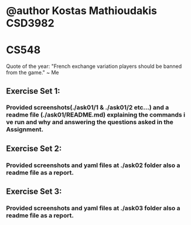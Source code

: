# @author Kostas Mathioudakis CSD3982 #
# CS548 #
Quote of the year: "French exchange variation players should be banned from the game." ~ Me

## Exercise Set 1: ##      
### Provided screenshots(./ask01/1 & ./ask01/2 etc...) and a readme file (./ask01/README.md) explaining the commands i ve run and why and answering the questions asked in the Assignment. ###

## Exercise Set 2: ##      
### Provided screenshots and yaml files at ./ask02 folder also a readme file as a report. ###

## Exercise Set 3: ##      
### Provided screenshots and yaml files at ./ask03 folder also a readme file as a report. ###
